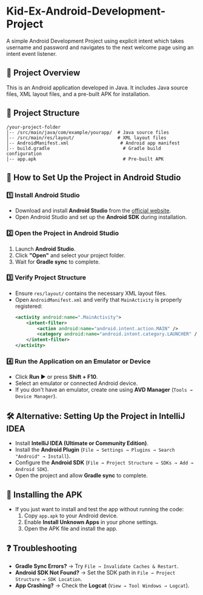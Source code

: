 # Kid-Ex-Android-Development-Project
A simple Android Development Project using explicit intent which takes username and password and navigates to the next welcome page using an intent event listener.

## 📌 Project Overview
This is an Android application developed in Java. It includes Java source files, XML layout files, and a pre-built APK for installation.

## 📂 Project Structure
```
/your-project-folder
│-- /src/main/java/com/example/yourapp/  # Java source files
│-- /src/main/res/layout/                # XML layout files
│-- AndroidManifest.xml                   # Android app manifest
│-- build.gradle                           # Gradle build configuration
│-- app.apk                                # Pre-built APK
```

## 🚀 How to Set Up the Project in Android Studio
### 1️⃣ **Install Android Studio**
- Download and install **Android Studio** from the [official website](https://developer.android.com/studio).
- Open Android Studio and set up the **Android SDK** during installation.

### 2️⃣ **Open the Project in Android Studio**
1. Launch **Android Studio**.
2. Click **"Open"** and select your project folder.
3. Wait for **Gradle sync** to complete.

### 3️⃣ **Verify Project Structure**
- Ensure `res/layout/` contains the necessary XML layout files.
- Open `AndroidManifest.xml` and verify that `MainActivity` is properly registered:
  ```xml
  <activity android:name=".MainActivity">
      <intent-filter>
          <action android:name="android.intent.action.MAIN" />
          <category android:name="android.intent.category.LAUNCHER" />
      </intent-filter>
  </activity>
  ```

### 4️⃣ **Run the Application on an Emulator or Device**
- Click **Run ▶** or press **Shift + F10**.
- Select an emulator or connected Android device.
- If you don't have an emulator, create one using **AVD Manager** (`Tools → Device Manager`).

## 🛠 Alternative: Setting Up the Project in IntelliJ IDEA
- Install **IntelliJ IDEA (Ultimate or Community Edition)**.
- Install the **Android Plugin** (`File → Settings → Plugins → Search "Android" → Install`).
- Configure the **Android SDK** (`File → Project Structure → SDKs → Add → Android SDK`).
- Open the project and allow **Gradle sync** to complete.

## 📱 Installing the APK
- If you just want to install and test the app without running the code:
  1. Copy `app.apk` to your Android device.
  2. Enable **Install Unknown Apps** in your phone settings.
  3. Open the APK file and install the app.

## ❓ Troubleshooting
- **Gradle Sync Errors?** → Try `File → Invalidate Caches & Restart`.
- **Android SDK Not Found?** → Set the SDK path in `File → Project Structure → SDK Location`.
- **App Crashing?** → Check the **Logcat** (`View → Tool Windows → Logcat`).

